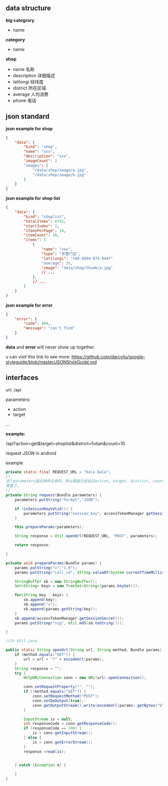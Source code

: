 data structure
--------------

**big categrory**

- name

**category**

- name

**shop**

- name 名称
- description 详细描述
- latilongi 经纬度
- district 所在区域
- average 人均消费
- phone 电话

json standard
-------------

**json example for shop**

```json
{
    "data": {
        "kind": "shop",
        "name": "xxx",
        "description": "xxx",
        "imageCount": 2
        "images": [
            "/data/shop/image/a.jpg",
            "/data/shop/image/b.jpg"
        ]
    }
}
```

**json example for shop list**

```json
{
    "data": {
        "kind": "shoplist",
        "totalItems": 6741,
        "startIndex": 1,
        "itemsPerPage": 10,
        "itemCount": 10,
        "items": [
            {
                "name": "xxx",
                "type": "专营门店",
                "latilongi": "+40.6894-074.0447"
                "average": 35,
                "image": "data/shop/thumb/a.jpg"
                // ...
            },
            // ...
        ]
    }
}
```

**json example for error**

```json
{
    "error": {
        "code": 404,
        "message": "can't find"
    }
}
```

**data** and **error** will never show up together.

u can visit this link to see more:
https://github.com/darcyliu/google-styleguide/blob/master/JSONStyleGuide.md

interfaces
----------

url: /api

parameters:

- action
- target

...

**example:**

/api?action=get&target=shoplist&district=futian&count=10

request JSON in android

example

```java
private static final REQUEST_URL = "bala bala";
/*
这个parameters是应用传过来的，所以里面已经设过action, target, district, count
等值了。 
*/
private String request(Bundle parameters) {
    parameters.putString("format","JSON");

    if (isSessionKeyValid()) {
        parameters.putString("session_key", accessTokenManager.getSessionKey());
    }

    this.prepareParams(parameters);

    String response = Util.openUrl(REQUEST_URL, "POST", parameters);

    return response;

}

private void prepareParams(Bundle params) {
    params.putString("v","1.0");
    params.putString("call_id", String.valueOf(System.currentTimeMillis()));

    StringBuffer sb = new StringBuffer();
    Set<String> keys = new TreeSet<String>(params.keySet());

    for(String key : keys) {
        sb.append(key);
        sb.append("=");
        sb.append(params.getString(key));
    }
    sb.append(accessTokenManager.getSessionSecret());
    params.putString("sig", Util.md5(sb.toString()));

}

//In Util.java

public static String openUrl(String url, String method, Bundle params) {
    if (method.equals("GET")) {
        url = url + "?" + encodeUrl(params);
    }
    String response = "";
    try {
        HttpURLConnection conn = new URL(url).openConnection();

        conn.setRequestProperty("", "");
        if (!method,equals("GET")) {
            conn.setRequestMethod("POST");
            conn.setDoOutput(true);
            conn.getOutputStream().write(encodeUrl(params).getBytes("UTF-8"));
        }

        InputStream is = null;
        int responseCode = conn.getResponseCode();
        if (responseCode == 200) {
            is = conn.getInputStream();
        } else {
            is = conn.getErrorStream();
        }
        response =read(is);
        

    } catch (Exception e) {

    }
}
```
